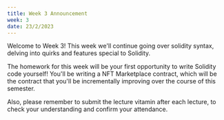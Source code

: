 ```yaml
---
title: Week 3 Announcement
week: 3
date: 23/2/2023
---
```


Welcome to Week 3! This week we'll continue going over solidity syntax, delving into quirks and features special to Solidity. 

The homework for this week will be your first opportunity to write Solidity code yourself! You'll be writing a NFT Marketplace contract, which will be the contract that you'll be incrementally improving over the course of this semester.

Also, please remember to submit the lecture vitamin after each lecture, to check your understanding and confirm your attendance.
